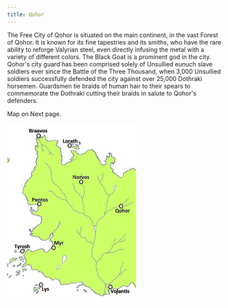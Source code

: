 ```yaml
---
title: Qohor
---
```


The Free City of Qohor is situated on the main continent, in the vast Forest of Qohor. It is known for its fine tapestries and its smiths, who have the rare ability to reforge Valyrian steel, even directly infusing the metal with a variety of different colors. The Black Goat is a prominent god in the city. Qohor's city guard has been comprised solely of Unsullied eunuch slave soldiers ever since the Battle of the Three Thousand, when 3,000 Unsullied soldiers successfully defended the city against over 25,000 Dothraki horsemen. Guardsmen tie braids of human hair to their spears to commemorate the Dothraki cutting their braids in salute to Qohor's defenders.

Map on Next page.

![Image](images/000027.jpg)



